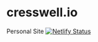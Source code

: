 # cresswell.io
Personal Site
[![Netlify Status](https://api.netlify.com/api/v1/badges/6c9257f6-d828-4e83-9cd1-4abb9784100b/deploy-status)](https://app.netlify.com/sites/priceless-shaw-b7a3fd/deploys)
